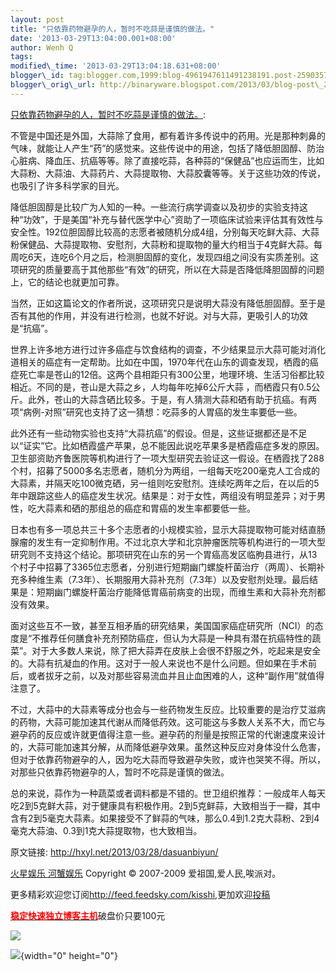```yaml
--- 
layout: post 
title: "只依靠药物避孕的人，暂时不吃蒜是谨慎的做法。"
date: '2013-03-29T13:04:00.001+08:00' 
author: Wenh Q
tags:
modified\_time: '2013-03-29T13:04:18.631+08:00' 
blogger\_id: tag:blogger.com,1999:blog-4961947611491238191.post-2590357469625028197
blogger\_orig\_url: http://binaryware.blogspot.com/2013/03/blog-post\_28.html
---
```

[只依靠药物避孕的人，暂时不吃蒜是谨慎的做法。](http://hxyl.net/2013/03/28/dasuanbiyun/):

不管是中国还是外国，大蒜除了食用，都有着许多传说中的药用。光是那种刺鼻的气味，就能让人产生“药”的感觉来。这些传说中的用途，包括了降低胆固醇、防治心脏病、降血压、抗癌等等。除了直接吃蒜，各种蒜的“保健品”也应运而生，比如大蒜粉、大蒜油、大蒜药片、大蒜提取物、大蒜胶囊等等。关于这些功效的传说，也吸引了许多科学家的目光。

降低胆固醇是比较广为人知的一种。一些流行病学调查以及初步的实验支持这种“功效”，于是美国“补充与替代医学中心”资助了一项临床试验来评估其有效性与安全性。192位胆固醇比较高的志愿者被随机分成4组，分别每天吃鲜大蒜、大蒜粉保健品、大蒜提取物、安慰剂，大蒜粉和提取物的量大约相当于4克鲜大蒜。每周吃6天，连吃6个月之后，检测胆固醇的变化，发现四组之间没有实质差别。这项研究的质量要高于其他那些“有效”的研究，所以在大蒜是否降低降胆固醇的问题上，它的结论也就更加可靠。

当然，正如这篇论文的作者所说，这项研究只是说明大蒜没有降低胆固醇。至于是否有其他的作用，并没有进行检测，也就不好说。对与大蒜，更吸引人的功效是“抗癌”。

世界上许多地方进行过许多癌症与饮食结构的调查，不少结果显示大蒜可能对消化道相关的癌症有一定帮助。比如在中国，1970年代在山东的调查发现，栖霞的癌症死亡率是苍山的12倍。这两个县相距只有300公里，地理环境、生活习俗都比较相近。不同的是，苍山是大蒜之乡，人均每年吃掉6公斤大蒜
，而栖霞只有0.5公斤。此外，苍山的大蒜含硒比较多。于是，有人猜测大蒜和硒有助于抗癌。有两项“病例-对照”研究也支持了这一猜想：吃蒜多的人胃癌的发生率要低一些。

此外还有一些动物实验也支持“大蒜抗癌”的假设。但是，这些证据都还是不足以“证实”它。比如栖霞盛产苹果，总不能因此说吃苹果多是栖霞癌症多发的原因。卫生部资助齐鲁医院等机构进行了一项大型研究去验证这一假设。在栖霞找了288个村，招募了5000多名志愿者，随机分为两组，一组每天吃200毫克人工合成的大蒜素，并隔天吃100微克硒，另一组则吃安慰剂。连续吃两年之后，在以后的5年中跟踪这些人的癌症发生状况。结果是：对于女性，两组没有明显差异；对于男性，吃大蒜素和硒的那组总的癌症和胃癌的发生率都要低一些。

日本也有多一项总共三十多个志愿者的小规模实验，显示大蒜提取物可能对结直肠腺瘤的发生有一定抑制作用。不过北京大学和北京肿瘤医院等机构进行的一项大型研究则不支持这个结论。那项研究在山东的另一个胃癌高发区临朐县进行，从13个村子中招募了3365位志愿者，分别进行短期幽门螺旋杆菌治疗（两周）、长期补充多种维生素（7.3年）、长期服用大蒜补充剂（7.3年）以及安慰剂处理。最后结果是：短期幽门螺旋杆菌治疗能降低胃癌前病变的出现，而维生素和大蒜补充剂都没有效果。

面对这些互不一致，甚至互相矛盾的研究结果，美国国家癌症研究所（NCI）的态度是“不推荐任何膳食补充剂预防癌症，但认为大蒜是一种具有潜在抗癌特性的蔬菜”。对于大多数人来说，除了把大蒜弄在皮肤上会很不舒服之外，吃起来是安全的。大蒜有抗凝血的作用。这对于一般人来说也不是什么问题。但如果在手术前后，或者拔牙之前，以及对那些容易流血并且止血困难的人，这种“副作用”就值得注意了。

不过，大蒜中的大蒜素等成分也会与一些药物发生反应。比较重要的是治疗艾滋病的药物，大蒜可能加速其代谢从而降低药效。这可能这与多数人关系不大，而它与避孕药的反应或许就更值得注意一些。避孕药的剂量是按照正常的代谢速度来设计的，大蒜可能加速其分解，从而降低避孕效果。虽然这种反应对身体没什么危害，但对于依靠药物避孕的人，因为吃大蒜而导致避孕失败，或许也哭笑不得。所以，对那些只依靠药物避孕的人，暂时不吃蒜是谨慎的做法。

总的来说，蒜作为一种蔬菜或者调料都是不错的。世卫组织推荐：一般成年人每天吃2到5克鲜大蒜，对于健康具有积极作用。2到5克鲜蒜，大致相当于一瓣，其中含有2到5毫克大蒜素。如果接受不了鲜蒜的气味，那么0.4到1.2克大蒜粉、2到4毫克大蒜油、0.3到1克大蒜提取物，也大致相当。

原文链接: <http://hxyl.net/2013/03/28/dasuanbiyun/>



[火星娱乐 河蟹娱乐](http://hxyl.net/) Copyright © 2007-2009
爱祖国,爱人民,唉派对。



更多精彩欢迎您订阅<http://feed.feedsky.com/kisshi>,更加欢迎[投稿](http://hxyl.net/delivery/)

[**<span
style="color: red;">稳定快速独立博客主机</span>**](http://www.gegehost.com/)破盘价只要100元

![](http://img.tongji.linezing.com/922164/tongji.gif)

![](http://www1.feedsky.com/t1/726428101/kisshi/feedsky/s.gif?r=http://hxyl.net/2013/03/28/dasuanbiyun/){width="0"
height="0"}
